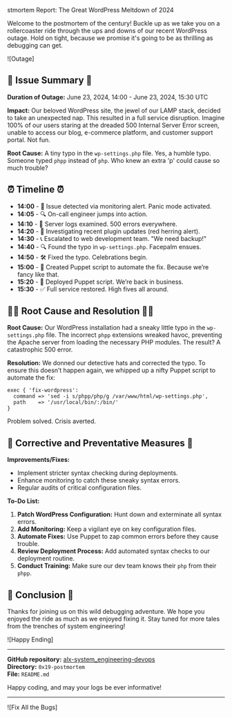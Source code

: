 
stmortem Report: The Great WordPress Meltdown of 2024

Welcome to the postmortem of the century! Buckle up as we take you on a rollercoaster ride through the ups and downs of our recent WordPress outage. Hold on tight, because we promise it's going to be as thrilling as debugging can get.

![Outage]

## 🚨 Issue Summary 🚨

**Duration of Outage:** June 23, 2024, 14:00 - June 23, 2024, 15:30 UTC

**Impact:** 
Our beloved WordPress site, the jewel of our LAMP stack, decided to take an unexpected nap. This resulted in a full service disruption. Imagine 100% of our users staring at the dreaded 500 Internal Server Error screen, unable to access our blog, e-commerce platform, and customer support portal. Not fun.

**Root Cause:** 
A tiny typo in the `wp-settings.php` file. Yes, a humble typo. Someone typed `phpp` instead of `php`. Who knew an extra 'p' could cause so much trouble?

## ⏰ Timeline ⏰

- **14:00** - 🚨 Issue detected via monitoring alert. Panic mode activated.
- **14:05** - 🔍 On-call engineer jumps into action.
- **14:10** - 🧐 Server logs examined. 500 errors everywhere.
- **14:20** - 🤔 Investigating recent plugin updates (red herring alert).
- **14:30** - 📞 Escalated to web development team. "We need backup!"
- **14:40** - 🔍 Found the typo in `wp-settings.php`. Facepalm ensues.
- **14:50** - 🛠️ Fixed the typo. Celebrations begin.
- **15:00** - 🤖 Created Puppet script to automate the fix. Because we’re fancy like that.
- **15:20** - 🚀 Deployed Puppet script. We’re back in business.
- **15:30** - ✅ Full service restored. High fives all around.

## 🕵️‍♂️ Root Cause and Resolution 🕵️‍♀️

**Root Cause:**
Our WordPress installation had a sneaky little typo in the `wp-settings.php` file. The incorrect `phpp` extensions wreaked havoc, preventing the Apache server from loading the necessary PHP modules. The result? A catastrophic 500 error.

**Resolution:**
We donned our detective hats and corrected the typo. To ensure this doesn’t happen again, we whipped up a nifty Puppet script to automate the fix:

```puppet
exec { 'fix-wordpress':
  command => 'sed -i s/phpp/php/g /var/www/html/wp-settings.php',
  path    => '/usr/local/bin/:/bin/'
}
```

Problem solved. Crisis averted.

## 🔧 Corrective and Preventative Measures 🔧

**Improvements/Fixes:**
- Implement stricter syntax checking during deployments.
- Enhance monitoring to catch these sneaky syntax errors.
- Regular audits of critical configuration files.

**To-Do List:**
1. **Patch WordPress Configuration:** Hunt down and exterminate all syntax errors.
2. **Add Monitoring:** Keep a vigilant eye on key configuration files.
3. **Automate Fixes:** Use Puppet to zap common errors before they cause trouble.
4. **Review Deployment Process:** Add automated syntax checks to our deployment routine.
5. **Conduct Training:** Make sure our dev team knows their `php` from their `phpp`.

## 🎉 Conclusion 🎉

Thanks for joining us on this wild debugging adventure. We hope you enjoyed the ride as much as we enjoyed fixing it. Stay tuned for more tales from the trenches of system engineering!

![Happy Ending]

---

**GitHub repository:** [alx-system_engineering-devops](https://github.com/alx-system_engineering-devops)  
**Directory:** `0x19-postmortem`  
**File:** `README.md`

Happy coding, and may your logs be ever informative!

---

![Fix All the Bugs]
